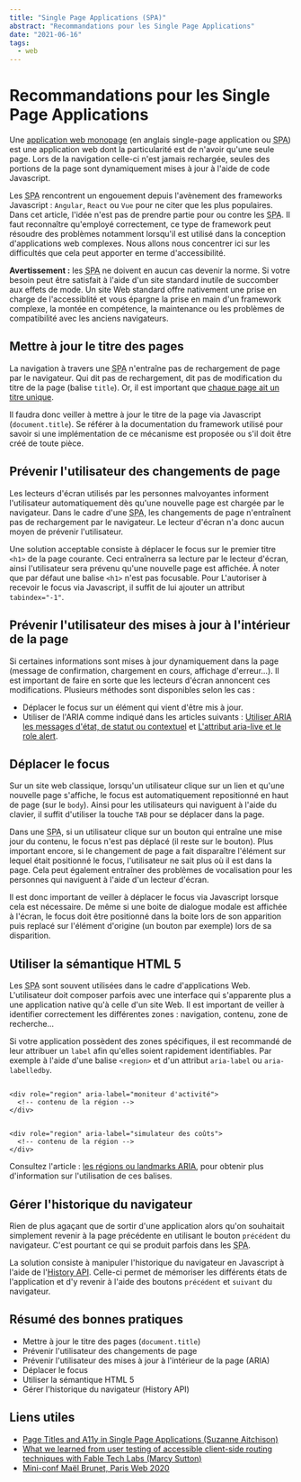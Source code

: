 ```yaml
---
title: "Single Page Applications (SPA)"
abstract: "Recommandations pour les Single Page Applications"
date: "2021-06-16"
tags:
  - web
---
```


<h1>Recommandations pour les <span lang="en">Single Page Applications</span></h1>
   
Une [application web monopage](https://fr.wikipedia.org/wiki/Application_web_monopage) (en anglais single-page application ou <abbr lang="en" title="single-page application">SPA</abbr>) est une application web dont la particularité est de n'avoir qu'une seule page. Lors de la navigation celle-ci n'est jamais rechargée, seules des portions de la page sont dynamiquement mises à jour à l'aide de code Javascript. 

Les <abbr lang="en" title="single-page application">SPA</abbr> rencontrent un engouement depuis l'avènement des frameworks Javascript : `Angular`, `React` ou `Vue` pour ne citer que les plus populaires. Dans cet article, l'idée n'est pas de prendre partie pour ou contre les <abbr lang="en" title="single-page application">SPA</abbr>. Il faut reconnaître qu'employé correctement, ce type de framework peut résoudre des problèmes notamment lorsqu'il est utilisé dans la conception d'applications web complexes. Nous allons nous concentrer ici sur les difficultés que cela peut apporter en terme d'accessibilité.

**Avertissement :** les <abbr lang="en" title="single-page application">SPA</abbr> ne doivent en aucun cas devenir la norme. Si votre besoin peut être satisfait à l'aide d'un site standard inutile de succomber aux effets de mode. Un site Web standard offre nativement une prise en charge de l'accessiblité et vous épargne la prise en main d'un framework complexe, la montée en compétence, la maintenance ou les problèmes de compatibilité avec les anciens navigateurs.

## Mettre à jour le titre des pages
La navigation à travers une <abbr lang="en" title="single-page application">SPA</abbr> n'entraîne pas de rechargement de page par le navigateur. Qui dit pas de rechargement, dit pas de modification du titre de la page (balise `title`). Or, il est important que [chaque page ait un titre unique](https://a11y-guidelines.orange.com/fr/web/developper/contenu-textuel/#donner-un-titre-aux-pages).

Il faudra donc veiller à mettre à jour le titre de la page via Javascript (`document.title`). Se référer à la documentation du framework utilisé pour savoir si une implémentation de ce mécanisme est proposée ou s'il doit être créé de toute pièce.

## Prévenir l'utilisateur des changements de page

Les lecteurs d'écran utilisés par les personnes malvoyantes informent l'utilisateur automatiquement dès qu'une nouvelle page est chargée par le navigateur. Dans le cadre d'une <abbr lang="en" title="single-page application">SPA</abbr>, les changements de page n'entraînent pas de rechargement par le navigateur. Le lecteur d'écran n'a donc aucun moyen de prévenir l'utilisateur.

Une solution acceptable consiste à déplacer le focus sur le premier titre `<h1>` de la page courante. Ceci entraînerra sa lecture par le lecteur d'écran, ainsi l'utilisateur sera prévenu qu'une nouvelle page est affichée.
À noter que par défaut une balise `<h1>` n'est pas focusable. Pour L'autoriser à recevoir le focus via Javascript, il suffit de lui ajouter un attribut `tabindex="-1"`.

## Prévenir l'utilisateur des mises à jour à l'intérieur de la page

Si certaines informations sont mises à jour dynamiquement dans la page (message de confirmation, chargement en cours, affichage d'erreur…). Il est important de faire en sorte que les lecteurs d'écran annoncent ces modifications. Plusieurs méthodes sont disponibles selon les cas :
- Déplacer le focus sur un élément qui vient d'être mis à jour.
- Utiliser de l'ARIA comme indiqué dans les articles suivants : [Utiliser ARIA les messages d'état, de statut ou contextuel](https://a11y-guidelines.orange.com/fr/articles/messages-de-statut-aria/) et [L'attribut aria-live et le role alert](https://a11y-guidelines.orange.com/fr/articles/aria-live-alert/#main-content).

## Déplacer le focus

Sur un site web classique, lorsqu'un utilisateur clique sur un lien et qu'une nouvelle page s'affiche, le focus est automatiquement repositionné en haut de page (sur le `body`). Ainsi pour les utilisateurs qui naviguent à l'aide du clavier, il suffit d'utiliser la touche `TAB` pour se déplacer dans la page.

Dans une <abbr lang="en" title="single-page application">SPA</abbr>, si un utilisateur clique sur un bouton qui entraîne une mise jour du contenu, le focus n'est pas déplacé (il reste sur le bouton). Plus important encore, si le changement de page a fait disparaître l'élément sur lequel était positionné le focus, l'utilisateur ne sait plus où il est dans la page. Cela peut également entraîner des problèmes de vocalisation pour les personnes qui naviguent à l'aide d'un lecteur d'écran.

Il est donc important de veiller à déplacer le focus via Javascript lorsque cela est nécessaire. De même si une boite de dialogue modale est affichée à l'écran, le focus doit être positionné dans la boite lors de son apparition puis replacé sur l'élément d'origine (un bouton par exemple) lors de sa disparition.

## Utiliser la sémantique HTML 5

Les <abbr lang="en" title="single-page application">SPA</abbr> sont souvent utilisées dans le cadre d'applications Web. L'utilisateur doit composer parfois avec une interface qui s'apparente plus a une application native qu'à celle d'un site Web. Il est important de veiller à identifier correctement les différentes zones : navigation, contenu, zone de recherche…

Si votre application possèdent des zones spécifiques, il est recommandé de leur attribuer un `label` afin qu'elles soient rapidement identifiables. Par exemple à l'aide d'une balise `<region>` et d'un attribut `aria-label` ou `aria-labelledby`.

<pre><code class="html">
&lt;div role="region" aria-label="moniteur d'activité"&gt;
  &lt;!-- contenu de la région --&gt;
&lt;/div&gt;
</code></pre>

<pre><code class="html">
&lt;div role="region" aria-label="simulateur des coûts"&gt;
  &lt;!-- contenu de la région --&gt;
&lt;/div&gt;
</code></pre>

Consultez l'article : [les régions ou landmarks ARIA](https://a11y-guidelines.orange.com/fr/web/exemples-de-composants/landmarks-aria/#main-content), pour obtenir plus d'information sur l'utilisation de ces balises.

## Gérer l'historique du navigateur

Rien de plus agaçant que de sortir d'une application alors qu'on souhaitait simplement revenir à la page précédente en utilisant le bouton `précédent` du navigateur. C'est pourtant ce qui se produit parfois dans les <abbr lang="en" title="single-page application">SPA</abbr>.

La solution consiste à manipuler l'historique du navigateur en Javascript à l'aide de l'<a href="https://developer.mozilla.org/fr/docs/Web/API/History_API" lang="en">History API</a>. Celle-ci permet de mémoriser les différents états de l'application et d'y revenir à l'aide des boutons `précédent` et `suivant` du navigateur.

<h2 id="resume">Résumé des bonnes pratiques</h2>

- Mettre à jour le titre des pages (`document.title`)
- Prévenir l'utilisateur des changements de page 
- Prévenir l'utilisateur des mises à jour à l'intérieur de la page (ARIA)
- Déplacer le focus
- Utiliser la sémantique HTML 5
- Gérer l'historique du navigateur (<span lang="en">History API</span>)

## Liens utiles 
- <a href="https://dev.to/s_aitchison/page-titles-and-a11y-in-single-page-applications-esp-react-vue-4ok8" hreflang="en" lang="en">Page Titles and A11y in Single Page Applications (Suzanne Aitchison)</a>
- <a href="https://www.gatsbyjs.com/blog/2019-07-11-user-testing-accessible-client-routing/" hreflang="en" lang="en">What we learned from user testing of accessible client-side routing techniques with Fable Tech Labs (Marcy Sutton)</a>
- <a href="https://www.paris-web.fr/2020/conferences/trucs-et-astuces-pour-construire-une-single-page-app-accessible.php">Mini-conf Maël Brunet, Paris Web 2020</a>
